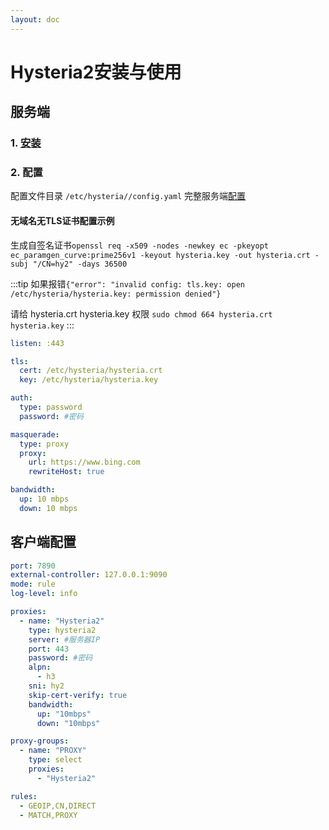 ```yaml
---
layout: doc
---
```


# Hysteria2安装与使用

## 服务端

### 1. [安装](https://v2.hysteria.network/zh/docs/getting-started/Installation/)

### 2. 配置
配置文件目录 `/etc/hysteria//config.yaml` 完整服务端[配置](https://v2.hysteria.network/zh/docs/advanced/Full-Server-Config/#__tabbed_1_1)

#### 无域名无TLS证书配置示例

生成自签名证书`openssl req -x509 -nodes -newkey ec -pkeyopt ec_paramgen_curve:prime256v1 -keyout hysteria.key -out hysteria.crt -subj "/CN=hy2" -days 36500`

:::tip
如果报错`{"error": "invalid config: tls.key: open /etc/hysteria/hysteria.key: permission denied"}`

请给 hysteria.crt  hysteria.key 权限 `sudo chmod 664 hysteria.crt hysteria.key`
:::

```yaml
listen: :443

tls:
  cert: /etc/hysteria/hysteria.crt
  key: /etc/hysteria/hysteria.key

auth:
  type: password
  password: #密码

masquerade:
  type: proxy
  proxy:
    url: https://www.bing.com
    rewriteHost: true

bandwidth:
  up: 10 mbps
  down: 10 mbps
```

## 客户端配置

```yaml
port: 7890
external-controller: 127.0.0.1:9090
mode: rule
log-level: info

proxies:
  - name: "Hysteria2"
    type: hysteria2
    server: #服务器IP
    port: 443
    password: #密码
    alpn:
      - h3
    sni: hy2
    skip-cert-verify: true
    bandwidth:
      up: "10mbps"
      down: "10mbps"

proxy-groups:
  - name: "PROXY"
    type: select
    proxies:
      - "Hysteria2"

rules:
  - GEOIP,CN,DIRECT
  - MATCH,PROXY
```